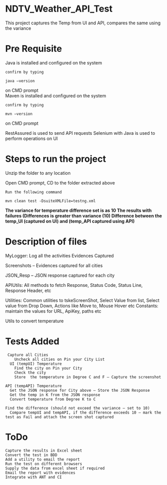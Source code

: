 # NDTV_Weather_API_Test
This project captures the Temp from UI and API, compares the same using the variance 


# Pre Requisite
  Java is installed and configured on the system 
  
    confirm by typing 
  ```
  java –version
  ```
  on CMD prompt  
  Maven is installed and configured on the system
    
    confirm by typing 
  ```
  mvn –version 
  ```
  on CMD prompt

  RestAssured is used to send API requests 
  Selenium with Java is used to perform operations on UI

# Steps to run the project
  Unzip the folder to any location
  
  Open CMD prompt, CD to the folder extracted above
  
    Run the following command 
  ```
  mvn clean test -DsuiteXMLFile=testng.xml  
  ```

  __The variance for temperature difference set is as 10 
  The results with failures (Differences is greater than variance (10) 
  Difference between the temp_UI (captured on UI) and (temp_API captured using API)__


# Description of files
   MyLogger: Log all the activities
   Evidences Captured

   Screenshots – Evidences captured for all cities

   JSON_Resp – JSON response captured for each city

   APIUtils: All methods to fetch Response, Status Code, Status Line, Response Header, etc

   Utilities:
     Common utilities to tskeScreenShot, Select Value from list, Select value from Drop Down, Actions like Move to, Mouse Hover etc
     Constants: maintain the values for URL, ApiKey, paths etc
  
  Utils to convert temperature


# Tests Added
     Capture all Cities
        Uncheck all cities on Pin your City List
      UI (tempUI) Temperature 
        Find the city on Pin your City
        Check the city
        Store  the temperature in Degree C and F – Capture the screenshot
  
    API (tempAPI) Temperature
      Get the JSON response for City above – Store the JSON Response 
      Get the temp in K from the JSON response	
      Convert temperature from Degree K to C
  
    Find the difference (should not exceed the variance – set to 10)
      Compare tempUI and tempAPI, if the difference exceeds 10 – mark the test as Fail and attach the screen shot captured



# ToDo
    Capture the results in Excel sheet
    Convert the test in BDD 
    Add a utility to email the report
    Run the test on different browsers
    Supply the data from excel sheet if required
    Email the report with evidences
    Integrate with ANT and CI

